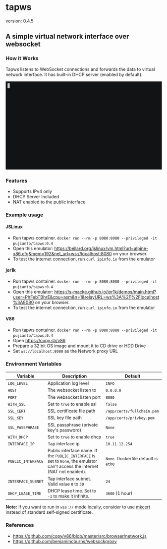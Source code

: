 # tapws
version: 0.4.5

## A simple virtual network interface over websocket

### How it Works

Tapws listens to WebSocket connections and forwards the data to virtual network interface.
It has built-in DHCP server (enabled by default).

![](./screenshot.gif)

### Features
- Supports IPv4 only
- DHCP Server Included
- NAT enabled to the public interface

### Example usage


#### JSLinux

- Run tapws container. `docker run --rm -p 8080:8080 --privileged -it pujianto/tapws:0.4`
- Open this emulator: https://bellard.org/jslinux/vm.html?url=alpine-x86.cfg&mem=192&net_url=ws://localhost:8080 on your browser.
- To test the internet connection, run `curl ipinfo.io` from the emulator

#### jor1k

- Run tapws container. `docker run --rm -p 8080:8080 --privileged -it pujianto/tapws:0.4`
- Open this emulator: https://s-macke.github.io/jor1k/demos/main.html?user=PhFebTBhrE&cpu=asm&n=1&relayURL=ws%3A%2F%2Flocalhost%3A8080 on your browser.
- To test the internet connection, run `curl ipinfo.io` from the emulator

#### V86

- Run tapws container. `docker run --rm -p 8080:8080 --privileged -it pujianto/tapws:0.4`
- Open https://copy.sh/v86
- Prepare a 32 bit OS image and mount it to CD drive or HDD Drive
- Set `ws://localhost:8080` as the Network proxy URL



### Environment Variables

| Variable | Description | Default |
| --- | --- | --- |
| `LOG_LEVEL` | Application log level | `INFO` |
| `HOST` | The websocket listen to | `0.0.0.0` |
| `PORT` | The websocket listen port | `8080` |
| `WITH_SSL` | Set to `true` to enable ssl |`false` |
| `SSL_CERT` | SSL certificate file path | `/app/certs/fullchain.pem` |
| `SSL_KEY` | SSL key file path | `/app/certs/privkey.pem` |
| `SSL_PASSPHRASE` | SSL passphrase (private key's password)| `None` |
| `WITH_DHCP`  | Set to `true` to enable dhcp | `true` |
| `INTERFACE_IP` | Tap interface ip | `10.11.12.254` |
| `PUBLIC_INTERFACE` | Public interface name. If the `PUBLIC_INTERFACE` is set to `None`, the emulator can't access the internet (NAT not enabled). |  `None`. Dockerfile default is `eth0` |
| `INTERFACE_SUBNET` | Tap interface subnet. Valid value `0` to `30` | `24` |
| `DHCP_LEASE_TIME` | DHCP lease time. Set to `-1` to make it infinite. | `3600` (1 hour)| 




**Note:** If you want to run in `wss://` mode locally, consider to use [mkcert](https://github.com/FiloSottile/mkcert) instead of standard self-signed certificate.

### References

- https://github.com/copy/v86/blob/master/src/browser/network.js
- https://github.com/benjamincburns/websockproxy
